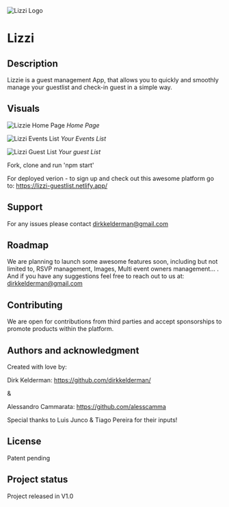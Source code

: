 ![Lizzi Logo](https://i.postimg.cc/J7cBYDzT/lizzilogo-groot-geel.png)

# Lizzi

## Description

Lizzie is a guest management App, that allows you to quickly and smoothly manage your guestlist and check-in guest in a simple way.

## Visuals
![Lizzie Home Page](https://i.postimg.cc/DZLMsdFd/Snip20210313-25.png) 
_*Home Page*_ 

![Lizzi Events List](https://i.postimg.cc/8C8dW8C9/Snip20210313-26.png) 
_*Your Events List*_ 

![Lizzi Guest List](https://i.postimg.cc/T3cmyKZL/Snip20210313-27.png) 
_*Your guest List*_ 


Fork, clone and run 'npm start'

For deployed verion - to sign up and check out this awesome platform go to: https://lizzi-guestlist.netlify.app/

## Support
For any issues please contact dirkkelderman@gmail.com

## Roadmap
We are planning to launch some awesome features soon, including but not limited to, RSVP management, Images,  Multi event owners management... .
 And if you have any suggestions feel free to reach out to us at: dirkkelderman@gmail.com

## Contributing
We are open for contributions from third parties and accept sponsorships to promote products within the platform.   

## Authors and acknowledgment
Created with love by: 

Dirk Kelderman: https://github.com/dirkkelderman/

&

Alessandro Cammarata: https://github.com/alesscamma

Special thanks to Luis Junco & Tiago Pereira for their inputs! 

## License
Patent pending

## Project status
Project released in V1.0 

